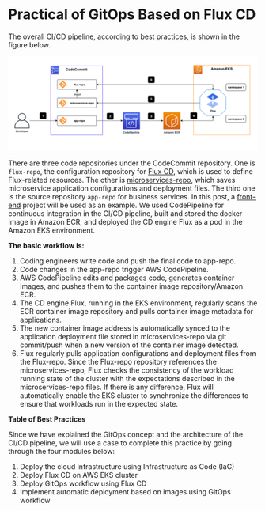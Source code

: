 # Practical of GitOps Based on Flux CD

The overall CI/CD pipeline, according to best practices, is shown in the figure below.

![overview](./asset/overview.png)

There are three code repositories under the CodeCommit repository. One is `flux-repo`, the configuration repository for [Flux CD](https://fluxcd.io/), which is used to define Flux-related resources. The other is [microservices-repo](https://github.com/microservices-demo/microservices-demo), which saves microservice application configurations and deployment files. The third one is the source repository `app-repo` for business services. In this post, a [front-end](https://github.com/microservices-demo/front-end) project will be used as an example. We used CodePipeline for continuous integration in the CI/CD pipeline, built and stored the docker image in Amazon ECR, and deployed the CD engine Flux as a pod in the Amazon EKS environment.

**The basic workflow is:**

1. Coding engineers write code and push the final code to app-repo.
2. Code changes in the app-repo trigger AWS CodePipeline.
3. AWS CodePipeline edits and packages code, generates container images, and pushes them to the container image repository/Amazon ECR.
4. The CD engine Flux, running in the EKS environment, regularly scans the ECR container image repository and pulls container image metadata for applications.
5. The new container image address is automatically synced to the application deployment file stored in microservices-repo via git commit/push when a new version of the container image detected.
6. Flux regularly pulls application configurations and deployment files from the Flux-repo. Since the Flux-repo repository references the microservices-repo, Flux checks the consistency of the workload running state of the cluster with the expectations described in the microservices-repo files. If there is any difference, Flux will automatically enable the EKS cluster to synchronize the differences to ensure that workloads run in the expected state.

**Table of Best Practices**

Since we have explained the GitOps concept and the architecture of the CI/CD pipeline, we will use a case to complete this practice by going through the four modules below:

1. Deploy the cloud infrastructure using Infrastructure as Code (IaC)
2. Deploy Flux CD on AWS EKS cluster
3. Deploy GitOps workflow using Flux CD
4. Implement automatic deployment based on images using GitOps workflow
